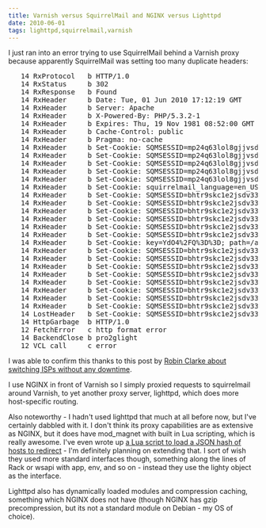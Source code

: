 ```yaml
---
title: Varnish versus SquirrelMail and NGINX versus Lighttpd 
date: 2010-06-01
tags: lighttpd,squirrelmail,varnish
---
```

I just ran into an error trying to use SquirrelMail behind a Varnish proxy because apparently SquirrelMail was setting too many duplicate headers:

<pre class="sh_sh">
   14 RxProtocol   b HTTP/1.0
   14 RxStatus     b 302
   14 RxResponse   b Found
   14 RxHeader     b Date: Tue, 01 Jun 2010 17:12:19 GMT
   14 RxHeader     b Server: Apache
   14 RxHeader     b X-Powered-By: PHP/5.3.2-1
   14 RxHeader     b Expires: Thu, 19 Nov 1981 08:52:00 GMT
   14 RxHeader     b Cache-Control: public
   14 RxHeader     b Pragma: no-cache
   14 RxHeader     b Set-Cookie: SQMSESSID=mp24q63lol8gjjvsdtus6qfdi7; path=/a/webmail/; HttpOnly
   14 RxHeader     b Set-Cookie: SQMSESSID=mp24q63lol8gjjvsdtus6qfdi7; path=/a/webmail/; HttpOnly
   14 RxHeader     b Set-Cookie: SQMSESSID=mp24q63lol8gjjvsdtus6qfdi7; path=/a/webmail/; HttpOnly
   14 RxHeader     b Set-Cookie: SQMSESSID=mp24q63lol8gjjvsdtus6qfdi7; path=/a/webmail/; HttpOnly
   14 RxHeader     b Set-Cookie: SQMSESSID=mp24q63lol8gjjvsdtus6qfdi7; path=/a/webmail/; HttpOnly
   14 RxHeader     b Set-Cookie: squirrelmail_language=en_US; expires=Thu, 01-Jul-2010 17:12:19 GMT; path=/a/webmail/; HttpOnly
   14 RxHeader     b Set-Cookie: SQMSESSID=bhtr9skc1e2jsdv33pfsl9daj5; path=/a/webmail/
   14 RxHeader     b Set-Cookie: SQMSESSID=bhtr9skc1e2jsdv33pfsl9daj5; path=/a/webmail/; HttpOnly
   14 RxHeader     b Set-Cookie: SQMSESSID=bhtr9skc1e2jsdv33pfsl9daj5; path=/a/webmail/; HttpOnly
   14 RxHeader     b Set-Cookie: SQMSESSID=bhtr9skc1e2jsdv33pfsl9daj5; path=/a/webmail/; HttpOnly
   14 RxHeader     b Set-Cookie: SQMSESSID=bhtr9skc1e2jsdv33pfsl9daj5; path=/a/webmail/; HttpOnly
   14 RxHeader     b Set-Cookie: SQMSESSID=bhtr9skc1e2jsdv33pfsl9daj5; path=/a/webmail/; HttpOnly
   14 RxHeader     b Set-Cookie: key=YdO4%2FQ%3D%3D; path=/a/webmail/; HttpOnly
   14 RxHeader     b Set-Cookie: SQMSESSID=bhtr9skc1e2jsdv33pfsl9daj5; path=/a/webmail/; HttpOnly
   14 RxHeader     b Set-Cookie: SQMSESSID=bhtr9skc1e2jsdv33pfsl9daj5; path=/a/webmail/; HttpOnly
   14 RxHeader     b Set-Cookie: SQMSESSID=bhtr9skc1e2jsdv33pfsl9daj5; path=/a/webmail/; HttpOnly
   14 RxHeader     b Set-Cookie: SQMSESSID=bhtr9skc1e2jsdv33pfsl9daj5; path=/a/webmail/; HttpOnly
   14 RxHeader     b Set-Cookie: SQMSESSID=bhtr9skc1e2jsdv33pfsl9daj5; path=/a/webmail/; HttpOnly
   14 RxHeader     b Set-Cookie: SQMSESSID=bhtr9skc1e2jsdv33pfsl9daj5; path=/a/webmail/; HttpOnly
   14 RxHeader     b Set-Cookie: SQMSESSID=bhtr9skc1e2jsdv33pfsl9daj5; path=/a/webmail/; HttpOnly
   14 RxHeader     b Set-Cookie: SQMSESSID=bhtr9skc1e2jsdv33pfsl9daj5; path=/a/webmail/; HttpOnly
   14 LostHeader   b Set-Cookie: SQMSESSID=bhtr9skc1e2jsdv33pfsl9daj5; path=/a/webmail/; HttpOnly
   14 HttpGarbage  b HTTP/1.0
   12 FetchError   c http format error
   14 BackendClose b pro2glight
   12 VCL_call     c error
</pre>

I was able to confirm this thanks to this post by [Robin Clarke about switching ISPs without any downtime](http://www.robinclarke.net/archives/how-to-switch-isp-without-downtime).

I use NGINX in front of Varnish so I simply proxied requests to squirrelmail around Varnish, to yet another proxy server, lighttpd, which does more host-specific routing.

Also noteworthy - I hadn't used lighttpd that much at all before now, but I've certainly dabbled with it. I don't think its proxy capabilities are as extensive as NGINX, but it does have mod_magnet with built in Lua scripting, which is really awesome. I've even wrote up [a Lua script to load a JSON hash of hosts to redirect](http://www.docunext.com/wiki/Mod_magnet) - I'm definitely planning on extending that. I sort of wish they used more standard interfaces though, something along the lines of Rack or wsapi with app, env, and so on - instead they use the lighty object as the interface.

Lighttpd also has dynamically loaded modules and compression caching, something which NGINX does not have (though NGINX has gzip precompression, but its not a standard module on Debian - my OS of choice).

